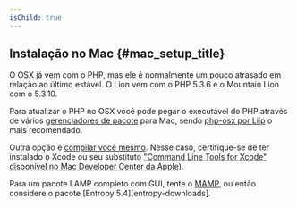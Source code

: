 ```yaml
---
isChild: true
---
```


## Instalação no Mac {#mac_setup_title}

O OSX já vem com o PHP, mas ele é normalmente um pouco atrasado em relação ao último estável. O Lion vem com o PHP 5.3.6 e o Mountain Lion com o 5.3.10.

Para atualizar o PHP no OSX você pode pegar o executável do PHP através de vários [gerenciadores de pacote][mac-package-managers] para Mac, sendo [php-osx por Liip][php-osx-downloads] o mais recomendado.

Outra opção é [compilar você mesmo][mac-compile]. Nesse caso, certifique-se de ter instalado o Xcode ou seu substituto ["Command Line Tools for Xcode" disponível no Mac Developer Center da Apple][apple-developer]).

Para um pacote LAMP completo com GUI, tente o [MAMP][mamp-downloads], ou então considere o pacote [Entropy 5.4][entropy-downloads].

[mac-package-managers]: http://www.php.net/manual/en/install.macosx.packages.php
[mac-compile]: http://www.php.net/manual/en/install.macosx.compile.php
[xcode-gcc-substitution]: https://github.com/kennethreitz/osx-gcc-installer
[apple-developer]: https://developer.apple.com/downloads
[mamp-downloads]: http://www.mamp.info/en/downloads/index.html
[php-osx-downloads]: http://php-osx.liip.ch/
